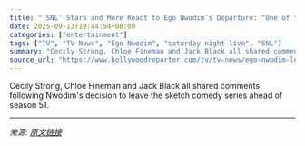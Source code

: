 ```yaml
---
title: "‘SNL’ Stars and More React to Ego Nwodim’s Departure: “One of the Best to Ever Do It”"
date: 2025-09-13T19:44:54+08:00
categories: ["entertainment"]
tags: ["TV", "TV News", "Ego Nwodim", "saturday night live", "SNL"]
summary: "Cecily Strong, Chloe Fineman and Jack Black all shared comments following Nwodim's decision to leave the sketch comedy series ahead of season 51."
source_url: "https://www.hollywoodreporter.com/tv/tv-news/ego-nwodim-leaves-snl-reactions-1236370100/"
---
```


Cecily Strong, Chloe Fineman and Jack Black all shared comments following Nwodim's decision to leave the sketch comedy series ahead of season 51.

---

*来源: [原文链接](https://www.hollywoodreporter.com/tv/tv-news/ego-nwodim-leaves-snl-reactions-1236370100/)*
